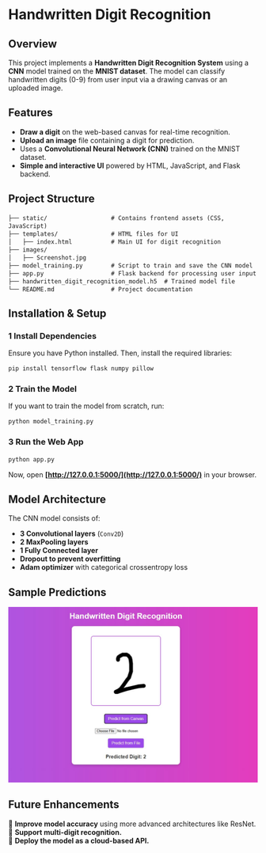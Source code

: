 # **Handwritten Digit Recognition**  

## **Overview**  
This project implements a **Handwritten Digit Recognition System** using a **CNN** model trained on the **MNIST dataset**. The model can classify handwritten digits (0-9) from user input via a drawing canvas or an uploaded image.  

## **Features**  
- **Draw a digit** on the web-based canvas for real-time recognition.  
- **Upload an image** file containing a digit for prediction.  
- Uses a **Convolutional Neural Network (CNN)** trained on the MNIST dataset.  
- **Simple and interactive UI** powered by HTML, JavaScript, and Flask backend.  

## **Project Structure**  
```
├── static/                  # Contains frontend assets (CSS, JavaScript)
├── templates/               # HTML files for UI
│   ├── index.html           # Main UI for digit recognition
├── images/
│   ├── Screenshot.jpg   
├── model_training.py        # Script to train and save the CNN model
├── app.py                   # Flask backend for processing user input
├── handwritten_digit_recognition_model.h5  # Trained model file
└── README.md                # Project documentation
```

## **Installation & Setup**  

### **1 Install Dependencies**  
Ensure you have Python installed. Then, install the required libraries:  
```bash
pip install tensorflow flask numpy pillow
```

### **2 Train the Model**  
If you want to train the model from scratch, run:  
```bash
python model_training.py
```

### **3 Run the Web App**  
```bash
python app.py
```
Now, open **[http://127.0.0.1:5000/](http://127.0.0.1:5000/)** in your browser.

## **Model Architecture**  
The CNN model consists of:  
- **3 Convolutional layers** (`Conv2D`)  
- **2 MaxPooling layers**  
- **1 Fully Connected layer**  
- **Dropout to prevent overfitting**  
- **Adam optimizer** with categorical crossentropy loss  

## **Sample Predictions**  
![Handwritten Digit Recognition](https://raw.githubusercontent.com/vanshikachilkoti/Handwritten-Digit-Recognizer/main/images/Screenshot.jpg)

## **Future Enhancements**  
🔹 **Improve model accuracy** using more advanced architectures like ResNet.  
🔹 **Support multi-digit recognition.**  
🔹 **Deploy the model as a cloud-based API.**  

